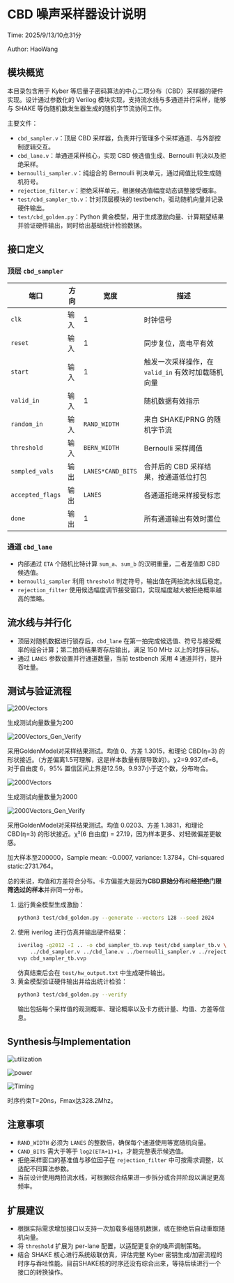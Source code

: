 # CBD 噪声采样器设计说明

Time: 2025/9/13/10点31分

Author: HaoWang

## 模块概览

本目录包含用于 Kyber 等后量子密码算法的中心二项分布（CBD）采样器的硬件实现。设计通过参数化的 Verilog 模块实现，支持流水线与多通道并行采样，能够与 SHAKE 等伪随机数发生器生成的随机字节流协同工作。

主要文件：

- `cbd_sampler.v`：顶层 CBD 采样器，负责并行管理多个采样通道、与外部控制逻辑交互。
- `cbd_lane.v`：单通道采样核心，实现 CBD 候选值生成、Bernoulli 判决以及拒绝采样。
- `bernoulli_sampler.v`：纯组合的 Bernoulli 判决单元，通过阈值比较生成随机符号。
- `rejection_filter.v`：拒绝采样单元，根据候选值幅度动态调整接受概率。
- `test/cbd_sampler_tb.v`：针对顶层模块的 testbench，驱动随机向量并记录硬件输出。
- `test/cbd_golden.py`：Python 黄金模型，用于生成激励向量、计算期望结果并验证硬件输出，同时给出基础统计检验数据。

## 接口定义

### 顶层 `cbd_sampler`

| 端口 | 方向 | 宽度 | 描述 |
| ---- | ---- | ---- | ---- |
| `clk` | 输入 | 1 | 时钟信号 |
| `reset` | 输入 | 1 | 同步复位，高电平有效 |
| `start` | 输入 | 1 | 触发一次采样操作，在 `valid_in` 有效时加载随机向量 |
| `valid_in` | 输入 | 1 | 随机数据有效指示 |
| `random_in` | 输入 | `RAND_WIDTH` | 来自 SHAKE/PRNG 的随机字节流 |
| `threshold` | 输入 | `BERN_WIDTH` | Bernoulli 采样阈值 |
| `sampled_vals` | 输出 | `LANES*CAND_BITS` | 合并后的 CBD 采样结果，按通道低位打包 |
| `accepted_flags` | 输出 | `LANES` | 各通道拒绝采样接受标志 |
| `done` | 输出 | 1 | 所有通道输出有效时置位 |

### 通道 `cbd_lane`

- 内部通过 `ETA` 个随机比特计算 `sum_a`、`sum_b` 的汉明重量，二者差值即 CBD 候选值。
- `bernoulli_sampler` 利用 `threshold` 判定符号，输出值在两拍流水线后稳定。
- `rejection_filter` 使用候选幅度调节接受窗口，实现幅度越大被拒绝概率越高的策略。

## 流水线与并行化

- 顶层对随机数据进行锁存后，`cbd_lane` 在第一拍完成候选值、符号与接受概率的组合计算；第二拍将结果寄存后输出，满足 150 MHz 以上的时序目标。
- 通过 `LANES` 参数设置并行通道数量，当前 testbench 采用 4 通道并行，提升吞吐量。

## 测试与验证流程

![200Vectors](C:\Mygithub\great-kyber\1.CBD\figs\200Vectors.png)

生成测试向量数量为200

![200Vectors_Gen_Verify](C:\Mygithub\great-kyber\1.CBD\figs\200Vectors_Gen_Verify.png)

采用GoldenModel对采样结果测试。均值  0、方差  1.3015，和理论 CBD(η=3) 的形状接近。（方差偏离1.5可理解，这是样本数量有限导致的）。χ2=9.937,df=6。对于自由度 6，95% 置信区间上界是12.59。9.937小于这个数，分布吻合。

![2000Vectors](C:\Mygithub\great-kyber\1.CBD\figs\2000Vectors.png)

生成测试向量数量为2000

![2000Vectors_Gen_Verify](C:\Mygithub\great-kyber\1.CBD\figs\2000Vectors_Gen_Verify.png)

采用GoldenModel对采样结果测试。均值  0.0203、方差  1.3831，和理论 CBD(η=3) 的形状接近。χ²(6 自由度) = 27.19，因为样本更多、对轻微偏差更敏感。

加大样本至200000，Sample mean: -0.0007, variance: 1.3784，Chi-squared static:2731.764。

总的来说，均值和方差符合分布。卡方偏差大是因为**CBD原始分布**和**经拒绝门限筛选过的样本**并非同一分布。

1. 运行黄金模型生成激励：
   ```bash
   python3 test/cbd_golden.py --generate --vectors 128 --seed 2024
   ```
2. 使用 iverilog 进行仿真并输出硬件结果：
   ```bash
   iverilog -g2012 -I .. -o cbd_sampler_tb.vvp test/cbd_sampler_tb.v \
       ../cbd_sampler.v ../cbd_lane.v ../bernoulli_sampler.v ../rejection_filter.v
   vvp cbd_sampler_tb.vvp
   ```
   仿真结束后会在 `test/hw_output.txt` 中生成硬件输出。
3. 黄金模型验证硬件输出并给出统计检验：
   ```bash
   python3 test/cbd_golden.py --verify
   ```
   输出包括每个采样值的观测概率、理论概率以及卡方统计量、均值、方差等信息。
   
## Synthesis与Implementation

![utilization](C:\Mygithub\great-kyber\1.CBD\figs\utilization.png)

![power](C:\Mygithub\great-kyber\1.CBD\figs\power.png)

![Timing](C:\Mygithub\great-kyber\1.CBD\figs\Timing.png)

时序约束T=20ns，Fmax达328.2Mhz。


## 注意事项

- `RAND_WIDTH` 必须为 `LANES` 的整数倍，确保每个通道使用等宽随机向量。
- `CAND_BITS` 需大于等于 `log2(ETA+1)+1`，才能完整表示候选值。
- 拒绝采样窗口的基准值与移位因子在 `rejection_filter` 中可按需求调整，以适配不同算法参数。
- 当前设计使用两拍流水线，可根据综合结果进一步拆分或合并阶段以满足更高频率。

## 扩展建议

- 根据实际需求增加接口以支持一次加载多组随机数据，或在拒绝后自动重取随机向量。
- 将 `threshold` 扩展为 per-lane 配置，以适配更复杂的噪声调制策略。
- 结合 SHAKE 核心进行系统级联仿真，评估完整 Kyber 密钥生成/加密流程的时序与吞吐性能。目前SHAKE核的时序还没有综合出来，等待后续进行一个接口的转换操作。
